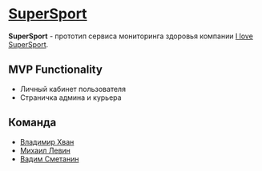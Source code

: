 # [SuperSport](https://supersport.herokuapp.com/)

**SuperSport** - прототип сервиса мониторинга здоровья компании [I love SuperSport](https://ilovesupersport.com/).

## MVP Functionality
* Личный кабинет пользователя
* Страничка админа и курьера

## Команда

- [Владимир Хван](https://github.com/beshunmo)
- [Михаил Левин](https://github.com/le0n229)
- [Вадим Сметанин](https://github.com/immozart)
